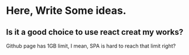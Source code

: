 # Here, Write Some ideas.

## Is it a good choice to use react creat my works?

Github page has 1GB limit, I mean, SPA is hard to reach that limit right?